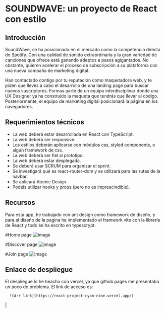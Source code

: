 # SOUNDWAVE: un proyecto de React con estilo

## Introducción

SoundWave, se ha posicionado en el mercado como la competencia directa de Spotify. Con una calidad de sonido extraordinaria y la gran variedad de canciones que ofrece está ganando adeptos a pasos agigantados. No obstante, quieren acelerar el proceso de subscripción a su plataforma con una nueva campaña de marketing digital.

Han contactado contigo por tu reputación como maquetadora web, y te piden que lleves a cabo el desarrollo de una landing page para buscar nuevos suscriptores. Formas parte de un equipo interdisciplinar donde una UX Designer ya ha construido la maqueta que tendrás que llevar al código. Posteriormente, el equipo de marketing digital posicionará la página en los navegadores.

## Requerimientos técnicos

- La web deberá estar desarrollada en React con TypeScript.
- La web deberá ser responsive.
- Los estilos deberán aplicarse con módulos css, styled components, o algún framework de css.
- La web deberá ser fiel al prototipo.
- La web deberá estar desplegada.
- Se deberá usar SCRUM para organizar el sprint.
- Se investigará qué es react-router-dom y se utilizará para las rutas de la navbar.
- Se aplicará Atomic Design.
- Podéis utilizar hooks y props (pero no es imprescindible).

## Recursos

Para esta app, he trabajado con ant design como framework de diseño, y para el diseño de la pagina he implementado el framwork vite con la librería de React y todo se ha escrito en typescrypt.

#Home page
![image](https://github.com/factoriaf5-p7/soundwave-Alens678/assets/97367970/93cd81eb-fcdc-4e94-abfa-33f64b48612e)

#Discover page
![image](https://github.com/factoriaf5-p7/soundwave-Alens678/assets/97367970/6f077046-b29d-4a66-9de6-c0894b4b1855)

#Join page
![image](https://github.com/factoriaf5-p7/soundwave-Alens678/assets/97367970/b8be36a8-597b-4b2c-b3ee-06a41d6deaff)


## Enlace de despliegue

El despliegue lo he heacho con vercel, ya que github pages me presentaba un poco de problema. El link de acceso es:

      ![Arr link](https://react-project-cyan-nine.vercel.app/)





|
